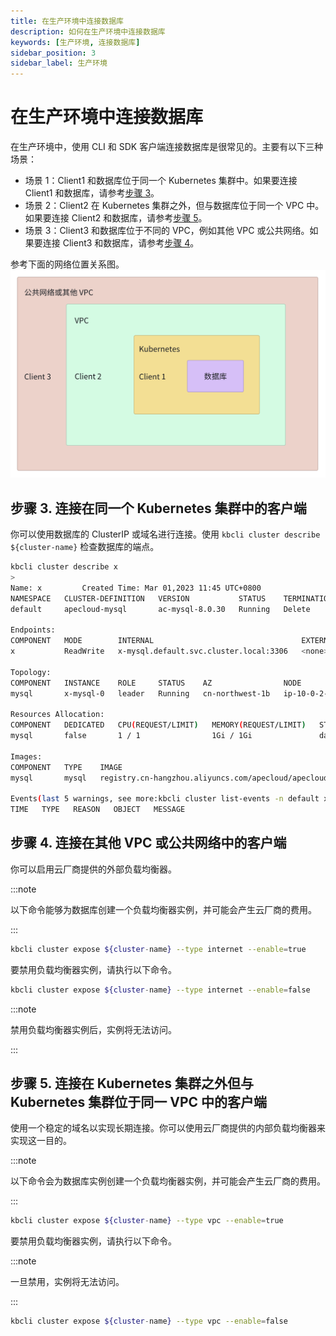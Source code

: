 ```yaml
---
title: 在生产环境中连接数据库
description: 如何在生产环境中连接数据库
keywords: [生产环境, 连接数据库]
sidebar_position: 3
sidebar_label: 生产环境
---
```


# 在生产环境中连接数据库

在生产环境中，使用 CLI 和 SDK 客户端连接数据库是很常见的。主要有以下三种场景：
- 场景 1：Client1 和数据库位于同一个 Kubernetes 集群中。如果要连接 Client1 和数据库，请参考[步骤 3](#步骤-3-连接在同一个-kubernetes-集群中的客户端)。
- 场景 2：Client2 在 Kubernetes 集群之外，但与数据库位于同一个 VPC 中。如果要连接 Client2 和数据库，请参考[步骤 5](#步骤-5-连接在-kubernetes-集群之外但与-kubernetes-集群位于同一-vpc-中的客户端)。
- 场景 3：Client3 和数据库位于不同的 VPC，例如其他 VPC 或公共网络。如果要连接 Client3 和数据库，请参考[步骤 4](#步骤-4-连接在其他-vpc-或公共网络中的客户端)。

参考下面的网络位置关系图。
![Example](../img/../../img/connect-to-database-in-production-env-network-locations.jpg)


## 步骤 3. 连接在同一个 Kubernetes 集群中的客户端

你可以使用数据库的 ClusterIP 或域名进行连接。使用 `kbcli cluster describe ${cluster-name}` 检查数据库的端点。

```bash
kbcli cluster describe x
>
Name: x         Created Time: Mar 01,2023 11:45 UTC+0800
NAMESPACE   CLUSTER-DEFINITION   VERSION           STATUS    TERMINATION-POLICY
default     apecloud-mysql       ac-mysql-8.0.30   Running   Delete

Endpoints:
COMPONENT   MODE        INTERNAL                                 EXTERNAL
x           ReadWrite   x-mysql.default.svc.cluster.local:3306   <none>

Topology:
COMPONENT   INSTANCE    ROLE     STATUS    AZ                NODE                                                       CREATED-TIME
mysql       x-mysql-0   leader   Running   cn-northwest-1b   ip-10-0-2-184.cn-northwest-1.compute.internal/10.0.2.184   Mar 01,2023 11:45 UTC+0800

Resources Allocation:
COMPONENT   DEDICATED   CPU(REQUEST/LIMIT)   MEMORY(REQUEST/LIMIT)   STORAGE-SIZE   STORAGE-CLASS
mysql       false       1 / 1                1Gi / 1Gi               data:10Gi      <none>

Images:
COMPONENT   TYPE    IMAGE
mysql       mysql   registry.cn-hangzhou.aliyuncs.com/apecloud/apecloud-mysql-server:8.0.30-5.alpha2.20230105.gd6b8719.2

Events(last 5 warnings, see more:kbcli cluster list-events -n default x):
TIME   TYPE   REASON   OBJECT   MESSAGE
```

## 步骤 4. 连接在其他 VPC 或公共网络中的客户端

你可以启用云厂商提供的外部负载均衡器。

:::note

以下命令能够为数据库创建一个负载均衡器实例，并可能会产生云厂商的费用。

:::

```bash
kbcli cluster expose ${cluster-name} --type internet --enable=true
```

要禁用负载均衡器实例，请执行以下命令。

```bash
kbcli cluster expose ${cluster-name} --type internet --enable=false
```

:::note

禁用负载均衡器实例后，实例将无法访问。

:::

## 步骤 5. 连接在 Kubernetes 集群之外但与 Kubernetes 集群位于同一 VPC 中的客户端

使用一个稳定的域名以实现长期连接。你可以使用云厂商提供的内部负载均衡器来实现这一目的。

:::note

以下命令会为数据库实例创建一个负载均衡器实例，并可能会产生云厂商的费用。

:::

```bash
kbcli cluster expose ${cluster-name} --type vpc --enable=true
```

要禁用负载均衡器实例，请执行以下命令。

:::note

一旦禁用，实例将无法访问。

:::

```bash
kbcli cluster expose ${cluster-name} --type vpc --enable=false
```
